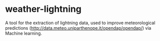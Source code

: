 # weather-lightning
A tool for the extraction of lightning data, used to improve meteorological predictions (http://data.meteo.uniparthenope.it/opendap/opendap/) via Machine learning.

